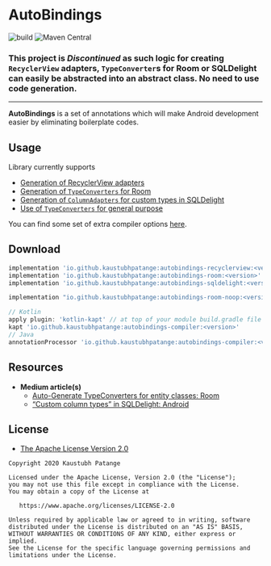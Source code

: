 # AutoBindings

![build](https://github.com/KaustubhPatange/AutoBindings/workflows/build/badge.svg)
![Maven Central](https://img.shields.io/maven-central/v/io.github.kaustubhpatange/autobindings-compiler)

### This project is _Discontinued_ as such logic for creating `RecyclerView` adapters, `TypeConverter`s for Room or SQLDelight can easily be abstracted into an abstract class. No need to use code generation.

___

**AutoBindings** is a set of annotations which will make Android development easier by eliminating boilerplate codes.

## Usage

Library currently supports

- [Generation of RecyclerView adapters](https://github.com/KaustubhPatange/AutoBindings/wiki/Adapter-Generation)
- [Generation of `TypeConverters` for Room](https://github.com/KaustubhPatange/AutoBindings/wiki/TypeConverter-Generation)
- [Generation of `ColumnAdapters` for custom types in SQLDelight](https://github.com/KaustubhPatange/AutoBindings/wiki/ColumnAdapter-Generation)
- [Use of `TypeConverters` for general purpose](https://github.com/KaustubhPatange/AutoBindings/wiki/Generic-use-of-TypeConverters)

You can find some set of extra compiler options [here](https://github.com/KaustubhPatange/AutoBindings/wiki/Compiler-Options).

## Download

```groovy
implementation 'io.github.kaustubhpatange:autobindings-recyclerview:<version>' // For Recyclerview bindings
implementation 'io.github.kaustubhpatange:autobindings-room:<version>' // For Room bindings
implementation 'io.github.kaustubhpatange:autobindings-sqldelight:<version>' // For SQLDelight bindings

implementation "io.github.kaustubhpatange:autobindings-room-noop:<version>" // For general use of typeconverters if you don't depend on Room

// Kotlin
apply plugin: 'kotlin-kapt' // at top of your module build.gradle file
kapt 'io.github.kaustubhpatange:autobindings-compiler:<version>'
// Java
annotationProcessor 'io.github.kaustubhpatange:autobindings-compiler:<version>'
```

## Resources

- **Medium article(s)**
  - [Auto-Generate TypeConverters for entity classes: Room](https://medium.com/@developerkp16/auto-generate-typeconverters-for-entity-classes-room-1b40a793c146)
  - [“Custom column types” in SQLDelight: Android](https://developerkp16.medium.com/custom-column-types-in-sqldelight-android-a6f166635464)

## License

- [The Apache License Version 2.0](https://www.apache.org/licenses/LICENSE-2.0.txt)

```
Copyright 2020 Kaustubh Patange

Licensed under the Apache License, Version 2.0 (the "License");
you may not use this file except in compliance with the License.
You may obtain a copy of the License at

   https://www.apache.org/licenses/LICENSE-2.0

Unless required by applicable law or agreed to in writing, software
distributed under the License is distributed on an "AS IS" BASIS,
WITHOUT WARRANTIES OR CONDITIONS OF ANY KIND, either express or implied.
See the License for the specific language governing permissions and
limitations under the License.
```
